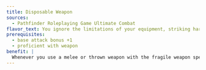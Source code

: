 ```yaml
---
title: Disposable Weapon
sources:
  - Pathfinder Roleplaying Game Ultimate Combat
flavor_text: You ignore the limitations of your equipment, striking harder despite the damage it does to your weapon.
prerequisites:
  - base attack bonus +1
  - proficient with weapon
benefit: |
  Whenever you use a melee or thrown weapon with the fragile weapon special quality to score a critical threat against an opponent, you can give your weapon the broken condition to automatically confirm the critical hit.
---
```


